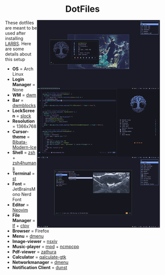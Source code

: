 <h1 align="center"> DotFiles</h1>

<img src="./images/screenshot.png" alt="screenshot" align="right" width="400px">

These dotfiles are meant to be used after installing [LARBS](https=//github.com/LukeSmithxyz/LARBS).
Here are some details about this setup

- **OS** = Arch Linux
- **Login Manager** = None
- **WM** = [dwm](https://github.com/mintycube/dwm)
- **Bar** = [dwmblocks](https://github.com/mintycube/dwmblocks)
- **LockScreen** = [slock](https://github.com/mintycube/slock)
- **Resolution** = 1366x768
- **Cursor-theme** = [Bibata-Modern-Ice](https://github.com/ful1e5/Bibata_Cursor)
- **Shell** = [zsh](https://wiki.archlinux.org/index.php/Zsh) + [zsh4humans](https://github.com/romkatv/zsh4humans)
- **Terminal** = [st](https://github.com/mintycube/st)
- **Font** = JetBrainsMono Nerd Font
- **Editor** = [Neovim](https://github.com/mintycube/dotfiles/tree/main/.config/nvim)
- **File Manager** = [lf](https://github.com/gokcehan/lf) + [ctpv](https://github.com/NikitaIvanovV/ctpv)
- **Browser** = Firefox
- **Menu** = [dmenu](https://github.com/mintycube/dmenu)
- **Image-viewer** = [nsxiv](https=//github.com/nsxiv/nsxiv)
- **Music-player** = [mpd](https=//github.com/MusicPlayerDaemon/MPD) + [ncmpcpp](https://github.com/ncmpcpp/ncmpcpp)
- **Pdf-viewer** = [zathura](https=//github.com/pwmt/zathura)
- **Calculator** = [qalculate-gtk](https=//github.com/Qalculate/qalculate-gtk)
- **Networkmanager** = [dmenu](https=//github.com/firecat53/networkmanager-dmenu)
- **Notification Client** = [dunst](https=//github.com/dunst-project/dunst)
